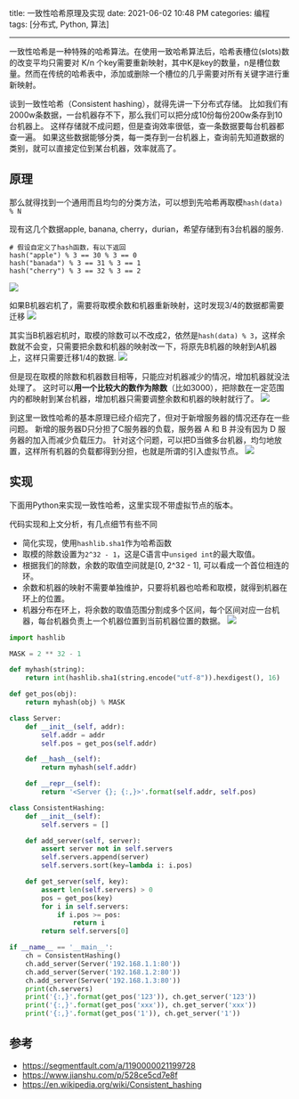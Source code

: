 title: 一致性哈希原理及实现
date: 2021-06-02 10:48 PM
categories: 编程
tags: [分布式, Python, 算法]

----

一致性哈希是一种特殊的哈希算法。在使用一致哈希算法后，哈希表槽位(slots)数的改变平均只需要对 K/n 个key需要重新映射，其中K是key的数量，n是槽位数量。然而在传统的哈希表中，添加或删除一个槽位的几乎需要对所有关键字进行重新映射。

谈到一致性哈希（Consistent hashing），就得先讲一下分布式存储。
比如我们有2000w条数据，一台机器存不下，那么我们可以把分成10份每份200w条存到10台机器上。
这样存储就不成问题，但是查询效率很低，查一条数据要每台机器都查一遍。
如果这些数据能够分类，每一类存到一台机器上，查询前先知道数据的类别，就可以直接定位到某台机器，效率就高了。
<!--more-->
## 原理
那么就得找到一个通用而且均匀的分类方法，可以想到先哈希再取模`hash(data) % N`

现有这几个数据apple, banana, cherry，durian，希望存储到有3台机器的服务.
```
# 假设自定义了hash函数，有以下返回
hash("apple") % 3 == 30 % 3 == 0
hash("banada") % 3 == 31 % 3 == 1
hash("cherry") % 3 == 32 % 3 == 2
```
![](https://image.ponder.work/mweb/2021-06-03-16226066038043.jpg)

如果B机器宕机了，需要将取模余数和机器重新映射，这时发现3/4的数据都需要迁移
![](https://image.ponder.work/mweb/2021-06-03-16226068389571.jpg)

其实当B机器宕机时，取模的除数可以不改成2，依然是`hash(data) % 3`，这样余数就不会变，只需要把余数和机器的映射改一下，将原先B机器的映射到A机器上，这样只需要迁移1/4的数据.
![](https://image.ponder.work/mweb/2021-06-03-16226412563166.jpg)

但是现在取模的除数和机器数目相等，只能应对机器减少的情况，增加机器就没法处理了。
这时可以**用一个比较大的数作为除数**（比如3000），把除数在一定范围内的都映射到某台机器，增加机器只需要调整余数和机器的映射就行了。
![](https://image.ponder.work/mweb/2021-06-03-16226416942953.jpg)

到这里一致性哈希的基本原理已经介绍完了，但对于新增服务器的情况还存在一些问题。
新增的服务器D只分担了C服务器的负载，服务器 A 和 B 并没有因为 D 服务器的加入而减少负载压力。
针对这个问题，可以把D当做多台机器，均匀地放置，这样所有机器的负载都得到分担，也就是所谓的引入虚拟节点。
![](https://image.ponder.work/mweb/2021-06-03-16226421634795.jpg)

## 实现
下面用Python来实现一致性哈希，这里实现不带虚拟节点的版本。

代码实现和上文分析，有几点细节有些不同
- 简化实现，使用`hashlib.sha1`作为哈希函数
- 取模的除数设置为`2^32 - 1`，这是C语言中`unsiged int`的最大取值。
- 根据我们的除数，余数的取值空间就是[0, 2^32 - 1], 可以看成一个首位相连的环。
- 余数和机器的映射不需要单独维护，只要将机器也哈希和取模，就得到机器在环上的位置。
- 机器分布在环上，将余数的取值范围分割成多个区间，每个区间对应一台机器，每台机器负责上一个机器位置到当前机器位置的数据。
![](https://image.ponder.work/mweb/2021-06-03-16226908837252.jpg)

```Python
import hashlib

MASK = 2 ** 32 - 1

def myhash(string):
    return int(hashlib.sha1(string.encode("utf-8")).hexdigest(), 16)

def get_pos(obj):
    return myhash(obj) % MASK

class Server:
    def __init__(self, addr):
        self.addr = addr
        self.pos = get_pos(self.addr)

    def __hash__(self):
        return myhash(self.addr)

    def __repr__(self):
        return '<Server {}; {:,}>'.format(self.addr, self.pos)

class ConsistentHashing:
    def __init__(self):
        self.servers = []

    def add_server(self, server):
        assert server not in self.servers
        self.servers.append(server)
        self.servers.sort(key=lambda i: i.pos)

    def get_server(self, key):
        assert len(self.servers) > 0
        pos = get_pos(key)
        for i in self.servers:
            if i.pos >= pos:
                return i
        return self.servers[0]

if __name__ == '__main__':
    ch = ConsistentHashing()
    ch.add_server(Server('192.168.1.1:80'))
    ch.add_server(Server('192.168.1.2:80'))
    ch.add_server(Server('192.168.1.3:80'))
    print(ch.servers)
    print('{:,}'.format(get_pos('123')), ch.get_server('123'))
    print('{:,}'.format(get_pos('xxx')), ch.get_server('xxx'))
    print('{:,}'.format(get_pos('1')), ch.get_server('1'))
```

## 参考
- https://segmentfault.com/a/1190000021199728
- https://www.jianshu.com/p/528ce5cd7e8f
- https://en.wikipedia.org/wiki/Consistent_hashing
